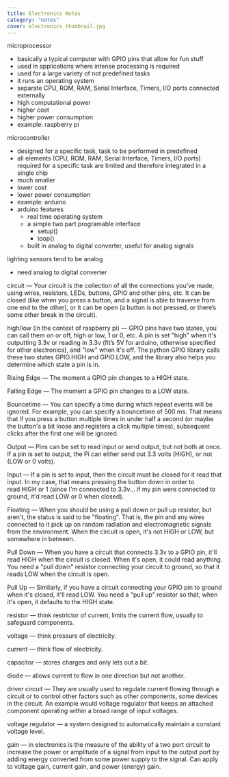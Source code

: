 ```yaml
---
title: Electronics Notes
category: "notes"
cover: electronics_thumbnail.jpg
---
```



microprocessor
- basically a typical computer with GPIO pins that allow for fun stuff
- used in applications where intense processing is required
- used for a large variety of not predefined tasks
- it runs an operating system
- separate CPU, ROM, RAM, Serial Interface, Timers, I/O ports connected externally
- high computational power
- higher cost 
- higher power consumption
- example: raspberry pi

microcontroller
- designed for a specific task, task to be performed in predefined
- all elements (CPU, ROM, RAM, Serial Interface, Timers, I/O ports) required for a specific task are limited and therefore integrated in a single chip
- much smaller
- lower cost
- lower power consumption
- example: arduino
- arduino features
    - real time operating system
    - a simple two part programable interface
        - setup()
        - loop()
    - built in analog to digital converter, useful for analog signals

lighting sensors tend to be analog
- need analog to digital converter

circuit — Your circuit is the collection of all the connections you’ve made, using wires, resistors, LEDs, buttons, GPIO and other pins, etc. It can be closed (like when you press a button, and a signal is able to traverse from one end to the other), or it can be open (a button is not pressed, or there’s some other break in the circuit).

high/low (in the context of raspberry pi) — GPIO pins have two states, you can call them on or off, high or low, 1 or 0, etc. A pin is set "high" when it's outputting 3.3v or reading in 3.3v (fit’s 5V for arduino, otherwise specified for other electronics), and "low" when it's off. The python GPIO library calls these two states GPIO.HIGH and GPIO.LOW, and the library also helps you determine which state a pin is in.

Rising Edge — The moment a GPIO pin changes to a HIGH state.

Falling Edge — The moment a GPIO pin changes to a LOW state.

Bouncetime — You can specify a time during which repeat events will be ignored. For example, you can specify a bouncetime of 500 ms. That means that if you press a button multiple times in under half a second (or maybe the button's a bit loose and registers a click multiple times), subsequent clicks after the first one will be ignored.

Output — Pins can be set to read input or send output, but not both at once. If a pin is set to output, the Pi can either send out 3.3 volts (HIGH), or not (LOW or 0 volts).

Input — If a pin is set to input, then the circuit must be closed for it read that input. In my case, that means pressing the button down in order to read HIGH or 1 (since I'm connected to 3.3v... if my pin were connected to ground, it'd read LOW or 0 when closed).

Floating — When you should be using a pull down or pull up resistor, but aren't, the status is said to be "floating". That is, the pin and any wires connected to it pick up on random radiation and electromagnetic signals from the environment. When the circuit is open, it's not HIGH or LOW, but somewhere in between.

Pull Down — When you have a circuit that connects 3.3v to a GPIO pin, it'll read HIGH when the circuit is closed. When it's open, it could read anything. You need a "pull down" resistor connecting your circuit to ground, so that it reads LOW when the circuit is open. 

Pull Up — Similarly, if you have a circuit connecting your GPIO pin to ground when it's closed, it'll read LOW. You need a "pull up" resistor so that, when it's open, it defaults to the HIGH state.

resistor — think restrictor of current, limits the current flow,  usually to safeguard components.  

voltage — think pressure of electricity.

current — think flow of electricity. 

capacitor — stores charges and only lets out a bit.

diode — allows current to flow in one direction but not another.

driver circuit — They are usually used to regulate current flowing through a circuit or to control other factors such as other components, some devices in the circuit. An example would voltage regulator that keeps an attached component operating within a broad range of input voltages.

voltage regulator — a system designed to automatically maintain a constant voltage level.

gain — in electronics is the measure of the ability of a two port circuit to increase the power or amplitude of a signal from input to the output port by adding energy converted from some power supply to the signal. Can apply to voltage gain, current gain, and power (energy) gain.

